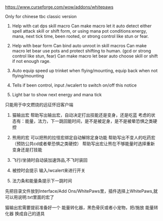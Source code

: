 https://www.curseforge.com/wow/addons/whitepaws

Only for chinese tbc classic version

1. Help with cat dps skill macro
Can make macro let it auto detect either spell attack skill or shift form, or using mana pot
conditions:energy, mana, next tick time, been rooted, or strong control like stun or fear.

2. Help with bear form
Can bind auto unroot in skill macros
Can make macro let bear use pots and protect shifting to human. (gcd or strong control like stun, fear)
Can make macro let bear auto choose skill or shift if not enough rage.

3. Auto equip speed up trinket when flying/mounting, equip back when not flying/mounting

4. Tells if been control, input /wcalert to switch on/off this notice

5. Light bar to show next energy and mana tick

只能用于中文燃烧的远征怀旧客户端
1. 猫输出宏
帮助写出输出宏，自动决定打出技能还是变身，还是吃蓝
考虑的状态有：能量，法力，下一跳回能时间，是不是被定身，是不是被晕恐惧之类硬控

2. 熊用的宏
可以把熊的拉怪宏绑定自动解除定身功能
帮助写出不变人的吃药宏（预防公共cd或者晕恐惧之类硬控）
帮助写出宏让熊在不够能量时选择重新变身还是打技能

3. 飞行/坐骑时自动装加速饰品,不飞时装回

4. 被控时会提示 输入/wcalert来进行开关

5. 法力条和能量条提示下一跳时间

先把目录文件放到Interface/Add Ons/WhitePaws里，插件选择上WhitePaws,就可以用说明.txt里面的宏了

猫输出宏需要提前准备好一个 能量转化器，黑色骨灰或者小宠物，把/施放 能量转化器 换成自己的道具
